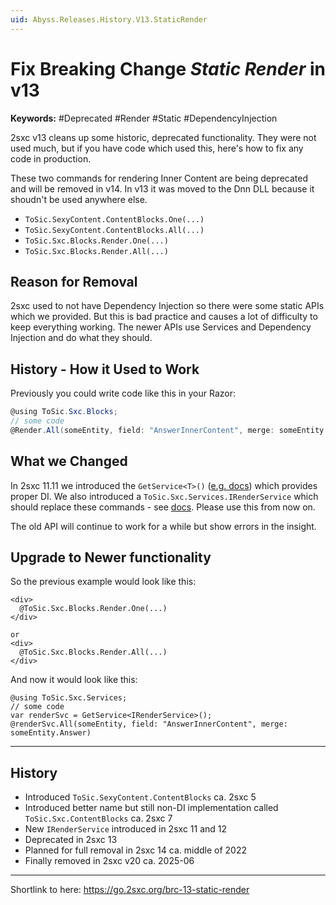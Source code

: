 ```yaml
---
uid: Abyss.Releases.History.V13.StaticRender
---
```


# Fix Breaking Change _Static Render_ in v13

**Keywords:** #Deprecated #Render #Static #DependencyInjection

2sxc v13 cleans up some historic, deprecated functionality. They were not used much, but if you have code which used this, here's how to fix any code in production.

These two commands for rendering Inner Content are being deprecated and will be removed in v14. In v13 it was moved to the Dnn DLL because it shoudn't be used anywhere else.

* `ToSic.SexyContent.ContentBlocks.One(...)`
* `ToSic.SexyContent.ContentBlocks.All(...)`
* `ToSic.Sxc.Blocks.Render.One(...)`
* `ToSic.Sxc.Blocks.Render.All(...)`

## Reason for Removal

2sxc used to not have Dependency Injection so there were some static APIs which we provided.
But this is bad practice and causes a lot of difficulty to keep everything working.
The newer APIs use Services and Dependency Injection and do what they should.

## History - How it Used to Work

Previously you could write code like this in your Razor:

```csharp
@using ToSic.Sxc.Blocks;
// some code
@Render.All(someEntity, field: "AnswerInnerContent", merge: someEntity.Answer)
```

## What we Changed

In 2sxc 11.11 we introduced the `GetService<T>()` ([e.g. docs](xref:Custom.Hybrid.Razor12.GetService*)) which provides proper DI.
We also introduced a `ToSic.Sxc.Services.IRenderService` which should replace these commands - see [docs](xref:ToSic.Sxc.Services.IRenderService).
Please use this from now on.

The old API will continue to work for a while but show errors in the insight.


## Upgrade to Newer functionality

So the previous example would look like this:

```razor
<div>
  @ToSic.Sxc.Blocks.Render.One(...)
</div>

or
<div>
  @ToSic.Sxc.Blocks.Render.All(...)
</div>
```

And now it would look like this:

```razor
@using ToSic.Sxc.Services;
// some code
var renderSvc = GetService<IRenderService>();
@renderSvc.All(someEntity, field: "AnswerInnerContent", merge: someEntity.Answer)
```

---

## History

* Introduced `ToSic.SexyContent.ContentBlocks` ca. 2sxc 5
* Introduced better name but still non-DI implementation called `ToSic.Sxc.ContentBlocks` ca. 2sxc 7
* New `IRenderService` introduced in 2sxc 11 and 12
* Deprecated in 2sxc 13
* Planned for full removal in 2sxc 14 ca. middle of 2022
* Finally removed in 2sxc v20 ca. 2025-06 [](xref:Abyss.Releases.History.V20.BlocksRender)

---

Shortlink to here: <https://go.2sxc.org/brc-13-static-render>
